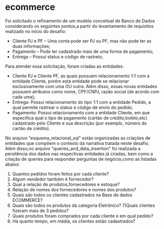 # ecommerce

Foi solicitado o refinamento de um modelo conceitual de Banco de Dados considerando os seguintes pontos,a partir do levantamento de requisitos realizado no início do desafio:

- Cliente PJ e PF – Uma conta pode ser PJ ou PF, mas não pode ter as duas informações;
- Pagamento – Pode ter cadastrado mais de uma forma de pagamento;
- Entrega – Possui status e código de rastreio;

Para atender essa solicitação, foram criadas as entidades:

- Cliente PJ e Cliente PF, as quais possuem relacionamento 1:1 com a entidade Cliente, porém esta entidade pode se relacionar exclusivamente com uma OU outra. Além disso, essas novas entidades possuem atributos como nome, CPF/CNPJ, razão social (de acordo com cada uma);
- Entrega: Possui relacionamento do tipo 1:1 com a entidade Pedido, a qual permite rastrear o status e código de envio do pedido;
- Pagamento: Possui relacionamento com a entidade Cliente, em que especifica qual o tipo de pagamento (cartão de crédito,boleto,etc) cadastrado pelo Cliente e sua descrição (por exemplo, número do cartão de crédito).

No arquivo "esquema_relacional_sql" estão organizadas as criações de entidades que compõem o contexto da narrativa tratada neste desafio.
Além disso,no arquivo "queries_and_data_insertion" foi realizada a persitência dos dados nas respectivas entidades já criadas, bem como a criação de queries para responder perguntas de negócio,como as listadas abaixo:
1) Quantos pedidos foram feitos por cada cliente?
2) Algum vendedor também é fornecedor?
3) Qual a relação de produtos,fornecedores e  estoque?
4) Relação de nomes dos fornecedores e nomes dos produtos?
5) Quais são todos os clientes cadastrados na Base de dados ECOMMERCE?
6) Quais são todos os produtos da categoria Eletrônico?
7)Quais clientes fizeram mais de 3 pedidos?
8) Quais produtos foram comprados por cada cliente e em qual pedido?
9) Há quanto tempo, em média, os clientes estão cadastrados?

